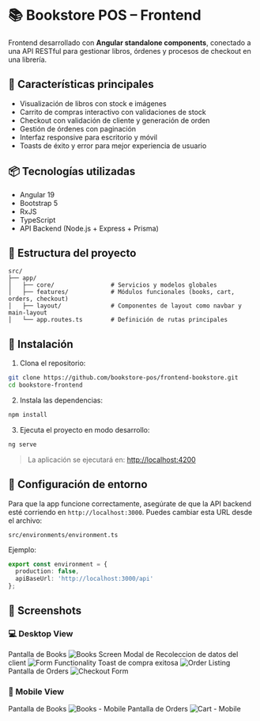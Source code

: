 # 📚 Bookstore POS – Frontend

Frontend desarrollado con **Angular standalone components**, conectado a una API RESTful para gestionar libros, órdenes y procesos de checkout en una librería.

## 🚀 Características principales

- Visualización de libros con stock e imágenes
- Carrito de compras interactivo con validaciones de stock
- Checkout con validación de cliente y generación de orden
- Gestión de órdenes con paginación
- Interfaz responsive para escritorio y móvil
- Toasts de éxito y error para mejor experiencia de usuario

## 📦 Tecnologías utilizadas

- Angular 19
- Bootstrap 5
- RxJS
- TypeScript
- API Backend (Node.js + Express + Prisma)

## 📁 Estructura del proyecto

```
src/
├── app/
│   ├── core/                # Servicios y modelos globales
│   ├── features/            # Módulos funcionales (books, cart, orders, checkout)
│   ├── layout/              # Componentes de layout como navbar y main-layout
│   └── app.routes.ts        # Definición de rutas principales
```

## 🔧 Instalación

1. Clona el repositorio:

```bash
git clone https://github.com/bookstore-pos/frontend-bookstore.git
cd bookstore-frontend
```

2. Instala las dependencias:

```bash
npm install
```

3. Ejecuta el proyecto en modo desarrollo:

```bash
ng serve
```

> La aplicación se ejecutará en: [http://localhost:4200](http://localhost:4200)

## 🔌 Configuración de entorno

Para que la app funcione correctamente, asegúrate de que la API backend esté corriendo en `http://localhost:3000`. Puedes cambiar esta URL desde el archivo:

```
src/environments/environment.ts
```

Ejemplo:

```ts
export const environment = {
  production: false,
  apiBaseUrl: 'http://localhost:3000/api'
};
```

## 📸 Screenshots

### 💻 Desktop View

Pantalla de Books
![Books Screen](./docs/screens/front-1.jpeg)
Modal de Recoleccion de datos del client
![Form Functionality](./docs/screens/front-2.jpeg)
Toast de compra exitosa
![Order Listing](./docs/screens/front-3.jpeg)
Pantalla de Orders
![Checkout Form](./docs/screens/front-4.jpeg)

### 📱 Mobile View

Pantalla de Books
![Books - Mobile](./docs/screens/front-movil-1.jpeg)
Pantalla de Orders
![Cart - Mobile](./docs/screens/front-movil-2.jpeg)
